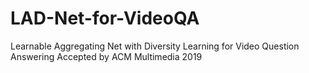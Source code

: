 # LAD-Net-for-VideoQA

Learnable Aggregating Net with Diversity Learning for Video Question Answering
Accepted by ACM Multimedia 2019
